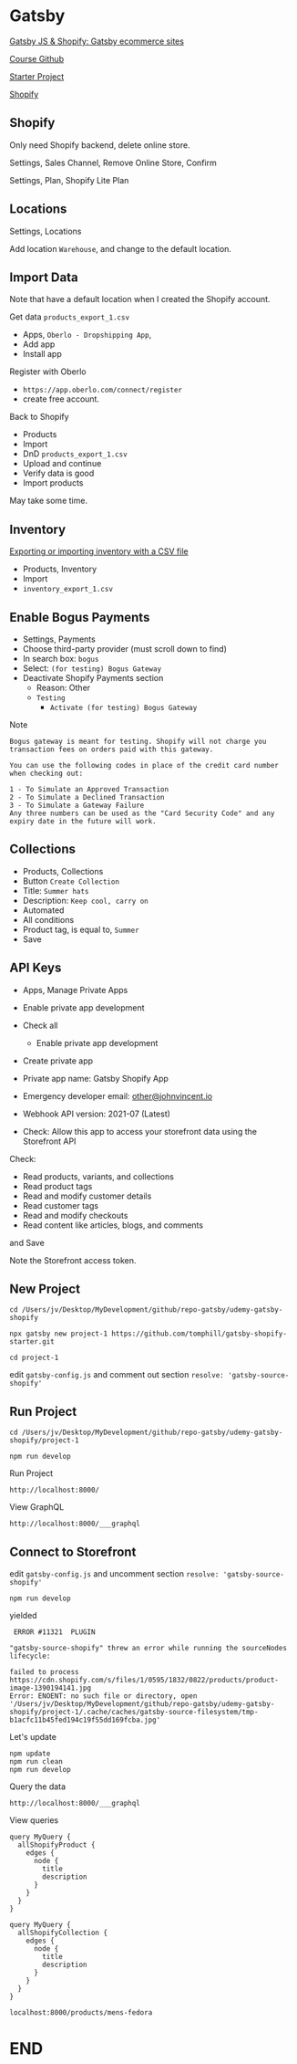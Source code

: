 
# Gatsby

[Gatsby JS & Shopify: Gatsby ecommerce sites](https://www.udemy.com/course/gatsby-ecommerce-shopify/learn/lecture/18082225#overview)

[Course Github](https://github.com/tomphill/gatsby-shopify-course)

[Starter Project](https://github.com/tomphill/gatsby-shopify-starter.git)

[Shopify](https://www.shopify.com/)

## Shopify

Only need Shopify backend, delete online store.

Settings, Sales Channel, Remove Online Store, Confirm

Settings, Plan, Shopify Lite Plan

## Locations

Settings, Locations

Add location `Warehouse`, and change to the default location.

## Import Data

Note that have a default location when I created the Shopify account.

Get data `products_export_1.csv`

* Apps, `Oberlo ‑ Dropshipping App`, 
* Add app
* Install app

Register with Oberlo

* `https://app.oberlo.com/connect/register`
* create free account.

Back to Shopify

* Products
* Import
* DnD `products_export_1.csv`
* Upload and continue
* Verify data is good
* Import products

May take some time.

## Inventory

[Exporting or importing inventory with a CSV file](https://help.shopify.com/en/manual/products/inventory/inventory-csv)

* Products, Inventory
* Import
* `inventory_export_1.csv`

## Enable Bogus Payments

* Settings, Payments
* Choose third-party provider (must scroll down to find)
* In search box: `bogus`
* Select: `(for testing) Bogus Gateway`
* Deactivate Shopify Payments section
	* Reason: Other
	* `Testing`
		* `Activate (for testing) Bogus Gateway`

Note

```
Bogus gateway is meant for testing. Shopify will not charge you transaction fees on orders paid with this gateway.

You can use the following codes in place of the credit card number when checking out:

1 - To Simulate an Approved Transaction
2 - To Simulate a Declined Transaction
3 - To Simulate a Gateway Failure
Any three numbers can be used as the "Card Security Code" and any expiry date in the future will work.
```

## Collections

* Products, Collections
* Button `Create Collection`
* Title: `Summer hats`
* Description: `Keep cool, carry on`
* Automated
* All conditions
* Product tag, is equal to, `Summer`
* Save

## API Keys

* Apps, Manage Private Apps
* Enable private app development
* Check all
	* Enable private app development

* Create private app

* Private app name: Gatsby Shopify App
* Emergency developer email: other@johnvincent.io
* Webhook API version: 2021-07 (Latest)
* Check: Allow this app to access your storefront data using the Storefront API

Check:

* Read products, variants, and collections
* Read product tags
* Read and modify customer details
* Read customer tags
* Read and modify checkouts
* Read content like articles, blogs, and comments

and Save

Note the Storefront access token.

## New Project

```
cd /Users/jv/Desktop/MyDevelopment/github/repo-gatsby/udemy-gatsby-shopify

npx gatsby new project-1 https://github.com/tomphill/gatsby-shopify-starter.git

cd project-1
```

edit `gatsby-config.js` and comment out section `resolve: 'gatsby-source-shopify'`

## Run Project

```
cd /Users/jv/Desktop/MyDevelopment/github/repo-gatsby/udemy-gatsby-shopify/project-1

npm run develop
```

Run Project

```
http://localhost:8000/
```

View GraphQL

```
http://localhost:8000/___graphql
```

## Connect to Storefront

edit `gatsby-config.js` and uncomment section `resolve: 'gatsby-source-shopify'`

```
npm run develop
```

yielded

```
 ERROR #11321  PLUGIN

"gatsby-source-shopify" threw an error while running the sourceNodes lifecycle:

failed to process https://cdn.shopify.com/s/files/1/0595/1832/0822/products/product-image-1390194141.jpg
Error: ENOENT: no such file or directory, open '/Users/jv/Desktop/MyDevelopment/github/repo-gatsby/udemy-gatsby-shopify/project-1/.cache/caches/gatsby-source-filesystem/tmp-b1acfc11b45fed194c19f55dd169fcba.jpg'
```

Let's update

```
npm update
npm run clean
npm run develop
```

Query the data

```
http://localhost:8000/___graphql
```

View queries

```
query MyQuery {
  allShopifyProduct {
    edges {
      node {
        title
        description
      }
    }
  }
}
```

```
query MyQuery {
  allShopifyCollection {
    edges {
      node {
        title
        description
      }
    }
  }
}
```

```
localhost:8000/products/mens-fedora
```

# END

